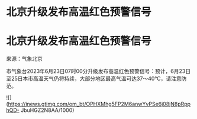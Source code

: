 # 北京升级发布高温红色预警信号

# 北京升级发布高温红色预警信号

来源：气象北京

市气象台2023年6月23日07时00分升级发布高温红色预警信号：预计，6月23日至25日本市高温天气仍将持续，大部分地区最高气温可达37～40℃，请注意防范。

![](https://inews.gtimg.com/om_bt/OPHXMhg5FP2M6anwYvPSe6j08jN8pRpphQD-
JbuHGZ2N8AA/1000)

